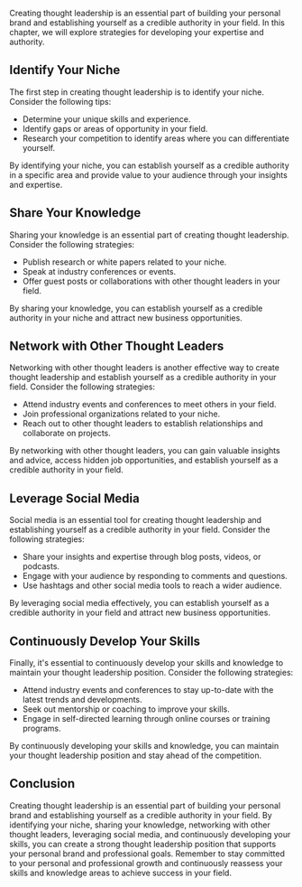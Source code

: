
Creating thought leadership is an essential part of building your personal brand and establishing yourself as a credible authority in your field. In this chapter, we will explore strategies for developing your expertise and authority.

Identify Your Niche
-------------------

The first step in creating thought leadership is to identify your niche. Consider the following tips:

* Determine your unique skills and experience.
* Identify gaps or areas of opportunity in your field.
* Research your competition to identify areas where you can differentiate yourself.

By identifying your niche, you can establish yourself as a credible authority in a specific area and provide value to your audience through your insights and expertise.

Share Your Knowledge
--------------------

Sharing your knowledge is an essential part of creating thought leadership. Consider the following strategies:

* Publish research or white papers related to your niche.
* Speak at industry conferences or events.
* Offer guest posts or collaborations with other thought leaders in your field.

By sharing your knowledge, you can establish yourself as a credible authority in your niche and attract new business opportunities.

Network with Other Thought Leaders
----------------------------------

Networking with other thought leaders is another effective way to create thought leadership and establish yourself as a credible authority in your field. Consider the following strategies:

* Attend industry events and conferences to meet others in your field.
* Join professional organizations related to your niche.
* Reach out to other thought leaders to establish relationships and collaborate on projects.

By networking with other thought leaders, you can gain valuable insights and advice, access hidden job opportunities, and establish yourself as a credible authority in your field.

Leverage Social Media
---------------------

Social media is an essential tool for creating thought leadership and establishing yourself as a credible authority in your field. Consider the following strategies:

* Share your insights and expertise through blog posts, videos, or podcasts.
* Engage with your audience by responding to comments and questions.
* Use hashtags and other social media tools to reach a wider audience.

By leveraging social media effectively, you can establish yourself as a credible authority in your field and attract new business opportunities.

Continuously Develop Your Skills
--------------------------------

Finally, it's essential to continuously develop your skills and knowledge to maintain your thought leadership position. Consider the following strategies:

* Attend industry events and conferences to stay up-to-date with the latest trends and developments.
* Seek out mentorship or coaching to improve your skills.
* Engage in self-directed learning through online courses or training programs.

By continuously developing your skills and knowledge, you can maintain your thought leadership position and stay ahead of the competition.

Conclusion
----------

Creating thought leadership is an essential part of building your personal brand and establishing yourself as a credible authority in your field. By identifying your niche, sharing your knowledge, networking with other thought leaders, leveraging social media, and continuously developing your skills, you can create a strong thought leadership position that supports your personal brand and professional goals. Remember to stay committed to your personal and professional growth and continuously reassess your skills and knowledge areas to achieve success in your field.
